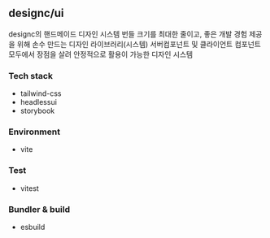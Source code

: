 ## designc/ui
designc의 핸드메이드 디자인 시스템
번들 크기를 최대한 줄이고, 좋은 개발 경험 제공을 위해 손수 만드는 디자인 라이브러리(시스템)
서버컴포넌트 및 클라이언트 컴포넌트 모두에서 장점을 살려 안정적으로 활용이 가능한 디자인 시스템

### Tech stack

- tailwind-css
- headlessui
- storybook

### Environment

- vite

### Test

- vitest

### Bundler & build

- esbuild
